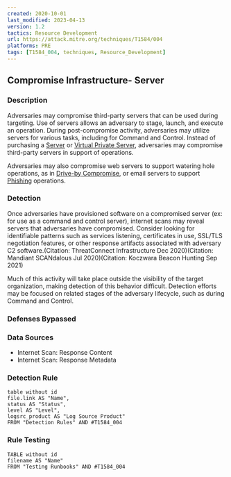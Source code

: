 ```yaml
---
created: 2020-10-01
last_modified: 2023-04-13
version: 1.2
tactics: Resource Development
url: https://attack.mitre.org/techniques/T1584/004
platforms: PRE
tags: [T1584_004, techniques, Resource_Development]
---
```


## Compromise Infrastructure- Server

### Description

Adversaries may compromise third-party servers that can be used during targeting. Use of servers allows an adversary to stage, launch, and execute an operation. During post-compromise activity, adversaries may utilize servers for various tasks, including for Command and Control. Instead of purchasing a [Server](https://attack.mitre.org/techniques/T1583/004) or [Virtual Private Server](https://attack.mitre.org/techniques/T1583/003), adversaries may compromise third-party servers in support of operations.

Adversaries may also compromise web servers to support watering hole operations, as in [Drive-by Compromise](https://attack.mitre.org/techniques/T1189), or email servers to support [Phishing](https://attack.mitre.org/techniques/T1566) operations.

### Detection

Once adversaries have provisioned software on a compromised server (ex: for use as a command and control server), internet scans may reveal servers that adversaries have compromised. Consider looking for identifiable patterns such as services listening, certificates in use, SSL/TLS negotiation features, or other response artifacts associated with adversary C2 software.(Citation: ThreatConnect Infrastructure Dec 2020)(Citation: Mandiant SCANdalous Jul 2020)(Citation: Koczwara Beacon Hunting Sep 2021)

Much of this activity will take place outside the visibility of the target organization, making detection of this behavior difficult. Detection efforts may be focused on related stages of the adversary lifecycle, such as during Command and Control.

### Defenses Bypassed



### Data Sources

  - Internet Scan: Response Content
  -  Internet Scan: Response Metadata
### Detection Rule

```dataview
table without id
file.link AS "Name",
status AS "Status",
level AS "Level",
logsrc_product AS "Log Source Product"
FROM "Detection Rules" AND #T1584_004
```

### Rule Testing

```dataview
TABLE without id
filename AS "Name"
FROM "Testing Runbooks" AND #T1584_004
```
